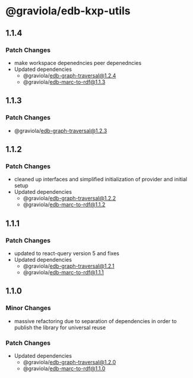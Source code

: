 # @graviola/edb-kxp-utils

## 1.1.4

### Patch Changes

- make workspace depenedncies peer depenedncies
- Updated dependencies
  - @graviola/edb-graph-traversal@1.2.4
  - @graviola/edb-marc-to-rdf@1.1.3

## 1.1.3

### Patch Changes

- @graviola/edb-graph-traversal@1.2.3

## 1.1.2

### Patch Changes

- cleaned up interfaces and simplified initialization of provider and initial setup
- Updated dependencies
  - @graviola/edb-graph-traversal@1.2.2
  - @graviola/edb-marc-to-rdf@1.1.2

## 1.1.1

### Patch Changes

- updated to react-query version 5 and fixes
- Updated dependencies
  - @graviola/edb-graph-traversal@1.2.1
  - @graviola/edb-marc-to-rdf@1.1.1

## 1.1.0

### Minor Changes

- massive refactoring due to separation of dependencies in order to publish the library for universal reuse

### Patch Changes

- Updated dependencies
  - @graviola/edb-graph-traversal@1.2.0
  - @graviola/edb-marc-to-rdf@1.1.0
